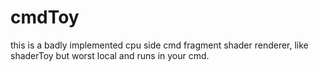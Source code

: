 # cmdToy
this is a badly implemented cpu side cmd fragment shader renderer, like shaderToy but worst local and runs in your cmd.
